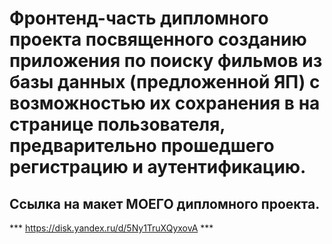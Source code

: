 # Фронтенд-часть дипломного проекта посвященного созданию приложения по поиску фильмов из базы данных (предложенной ЯП) с возможностью их сохранения в на странице пользователя, предварительно прошедшего регистрацию и аутентификацию.

## Ссылка на макет МОЕГО дипломного проекта.

*** https://disk.yandex.ru/d/5Ny1TruXQyxovA ***

